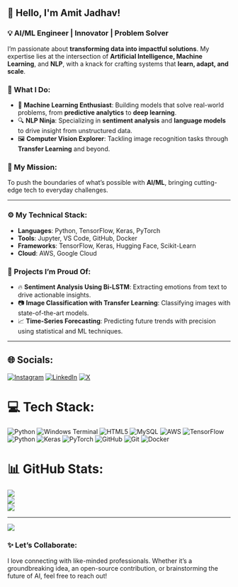 ## 👋 Hello, I'm Amit Jadhav!

### 💡 AI/ML Engineer | Innovator | Problem Solver

I’m passionate about **transforming data into impactful solutions**. My expertise lies at the intersection of **Artificial Intelligence, Machine Learning**, and **NLP**, with a knack for crafting systems that **learn, adapt, and scale**.

### 🚀 What I Do:
- 🧠 **Machine Learning Enthusiast**: Building models that solve real-world problems, from **predictive analytics** to **deep learning**.
- 🔍 **NLP Ninja**: Specializing in **sentiment analysis** and **language models** to drive insight from unstructured data.
- 🖼️ **Computer Vision Explorer**: Tackling image recognition tasks through **Transfer Learning** and beyond.

### 🌟 My Mission:
To push the boundaries of what’s possible with **AI/ML**, bringing cutting-edge tech to everyday challenges.

---

### ⚙️ My Technical Stack:
- **Languages**: Python, TensorFlow, Keras, PyTorch
- **Tools**: Jupyter, VS Code, GitHub, Docker
- **Frameworks**: TensorFlow, Keras, Hugging Face, Scikit-Learn
- **Cloud**: AWS, Google Cloud

### 💼 Projects I’m Proud Of:
- 🔥 **Sentiment Analysis Using Bi-LSTM**: Extracting emotions from text to drive actionable insights.
- 📷 **Image Classification with Transfer Learning**: Classifying images with state-of-the-art models.
- 📈 **Time-Series Forecasting**: Predicting future trends with precision using statistical and ML techniques.

---


## 🌐 Socials:
[![Instagram](https://img.shields.io/badge/Instagram-%23E4405F.svg?logo=Instagram&logoColor=white)](https://instagram.com/Amitjadhav01) [![LinkedIn](https://img.shields.io/badge/LinkedIn-%230077B5.svg?logo=linkedin&logoColor=white)](https://linkedin.com/in/https://www.linkedin.com/in/amit-jadhav-3653861a1?utm_source=share&utm_campaign=share_via&utm_content=profile&utm_medium=android_app) [![X](https://img.shields.io/badge/X-black.svg?logo=X&logoColor=white)](https://x.com/Amitjadhav_01) 

# 💻 Tech Stack:
![Python](https://img.shields.io/badge/python-3670A0?style=for-the-badge&logo=python&logoColor=ffdd54) ![Windows Terminal](https://img.shields.io/badge/Windows%20Terminal-%234D4D4D.svg?style=for-the-badge&logo=windows-terminal&logoColor=white) ![HTML5](https://img.shields.io/badge/html5-%23E34F26.svg?style=for-the-badge&logo=html5&logoColor=white) ![MySQL](https://img.shields.io/badge/mysql-4479A1.svg?style=for-the-badge&logo=mysql&logoColor=white) ![AWS](https://img.shields.io/badge/AWS-%23FF9900.svg?style=for-the-badge&logo=amazon-aws&logoColor=white) ![TensorFlow](https://img.shields.io/badge/TensorFlow-%23FF6F00.svg?style=for-the-badge&logo=TensorFlow&logoColor=white) ![Python](https://img.shields.io/badge/python-3670A0?style=for-the-badge&logo=python&logoColor=ffdd54) ![Keras](https://img.shields.io/badge/Keras-%23D00000.svg?style=for-the-badge&logo=Keras&logoColor=white) ![PyTorch](https://img.shields.io/badge/PyTorch-%23EE4C2C.svg?style=for-the-badge&logo=PyTorch&logoColor=white) ![GitHub](https://img.shields.io/badge/github-%23121011.svg?style=for-the-badge&logo=github&logoColor=white) ![Git](https://img.shields.io/badge/git-%23F05033.svg?style=for-the-badge&logo=git&logoColor=white) ![Docker](https://img.shields.io/badge/docker-%230db7ed.svg?style=for-the-badge&logo=docker&logoColor=white)
# 📊 GitHub Stats:
![](https://github-readme-stats.vercel.app/api?username=Amitjadhav055&theme=dark&hide_border=false&include_all_commits=false&count_private=false)<br/>
![](https://github-readme-streak-stats.herokuapp.com/?user=Amitjadhav055&theme=dark&hide_border=false)<br/>
![](https://github-readme-stats.vercel.app/api/top-langs/?username=Amitjadhav055&theme=dark&hide_border=false&include_all_commits=false&count_private=false&layout=compact)

---
[![](https://visitcount.itsvg.in/api?id=Amitjadhav055&icon=0&color=0)](https://visitcount.itsvg.in)

### ✨ Let’s Collaborate:
I love connecting with like-minded professionals. Whether it’s a groundbreaking idea, an open-source contribution, or brainstorming the future of AI, feel free to reach out!
